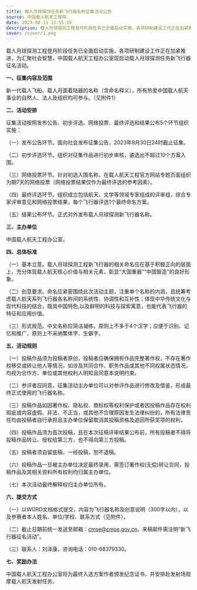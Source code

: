 ```yaml
---
title: 载人月球探测任务新飞行器名称征集活动公告
source: 中国载人航天工程网
date: 2023-08-11 11:55:19
description: 载人月球探测工程登月阶段任务已全面启动实施，各项研制建设工作正在加紧推进，为汇聚社会智慧，中国载人航天工程办公室现启动载人月球探测任务新飞行器征名活动。
cover: /cover/1.png
---
```


载人月球探测工程登月阶段任务已全面启动实施，各项研制建设工作正在加紧推进，为汇聚社会智慧，中国载人航天工程办公室现启动载人月球探测任务新飞行器征名活动。

**一、征集内容及范围**

新一代载人飞船、载人月面着陆器的名称（含命名释义），所有热爱中国载人航天事业的自然人、法人及组织均可参与。（见附件1）

**二、活动安排**

征集活动按照发布公告、初步评选、网络投票、最终评选和结果公布5个环节组织实施：

（一）发布公告环节。面向社会发布征集公告，2023年9月30日24时截止征集。

（二）初步评选环节。组织对征集作品进行初步审核，遴选出不超过10个方案入围。

（三）网络投票环节。针对初选入围名称，在载人航天工程官方网站专题页面组织为期7天的网络投票（网络投票结果仅作为最终评选的参考因素）。

（四）最终评选环节。组织成立包括航天、文学等领域专家组成的评审组，综合专家评审意见和网络投票结果，每个飞行器评选1个最终命名方案。

（五）结果公布环节。正式对外发布载人月球探测新飞行器名称。

**三、主办单位**

中国载人航天工程办公室。

**四、总体标准**

（一）基本立意。载人月球探测工程新飞行器的相关命名应在基于积极正向的层面上，充分体现载人航天核心价值与相关元素，彰显“大国重器”“中国智造”的良好形象。

（二）创意要求。命名应紧密围绕此次活动主题，注重单个名称的内涵，且统筹考虑载人航天系列飞行器各名称间的系统性、协调性和互补性；体现中华传统文化与现代科技的结合，既具中国特色,以及鲜明的科技与探索寓意，也能代表飞行器的特征和应用价值。

（三）形式规范。中文名称应简洁凝练，原则上不多于4个汉字；应便于识别、记忆和推广，原则上不采纳繁体字、生僻字。

**五、活动规则**

（一）投稿作品须为投稿者原创，投稿者应确保拥有作品完整著作权，不存在著作权移交或转让他人等情况，如涉及共同合作、职务作品或其他不同权属状态情况，均视为合作方、单位或其他权利人明知且同意本说明约束。

（二）参评者应同意，征集活动主办单位可以对参评作品进行修改及借鉴，形成最终正式使用的飞行器名称。

（三）投稿作品如因著作权、隐私权、商标权等权利保护或者因投稿作品存在权利瑕疵或内容虚假、非法、不正当，或其他不合理原因发生法律纠纷的，所有法律责任均由投稿者自行承担且主办单位保留取消其投稿资格及追回所获奖项的权利。

（四）投稿作品须为首次投稿，且在本次征稿评审结果公布前，所有投稿者不得将投稿作品转让、授权给第三方，也不得向第三方投稿。

（五）投稿者须自留底稿，一经投稿，恕不退稿。

（六）投稿作品一旦被主办单位决定最终录用，需签订著作权(无偿)转让合同，投稿作品及其相关资料所有权利均归属主办单位。

（七）本次活动最终解释权归主办单位所有。

**六、提交方式**

（一）以WORD文档格式提交，内容为飞行器名称及创意说明（300字以内），以及参赛者本人姓名、单位/学校、联系方式（见附件）。

（二）截止日期前统一发送至邮箱：cmse@cmse.gov.cn，来稿邮件需注明“新飞行器征名活动”。

（三）联系人：刘泽康，咨询电话：010-68379330。

**七、奖励办法**

中国载人航天工程办公室将为最终入选方案作者颁发纪念证书，并安排赴发射场观摩载人航天发射任务。
